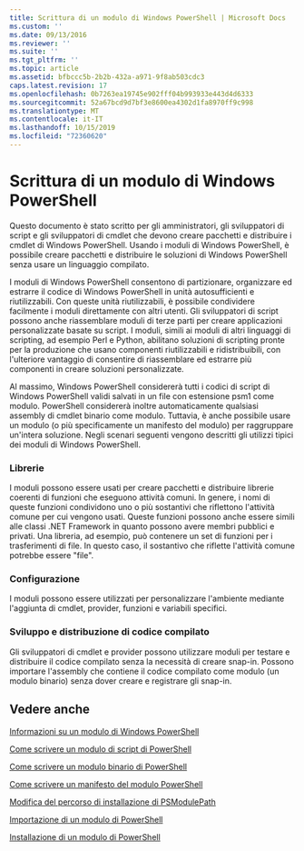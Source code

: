 ```yaml
---
title: Scrittura di un modulo di Windows PowerShell | Microsoft Docs
ms.custom: ''
ms.date: 09/13/2016
ms.reviewer: ''
ms.suite: ''
ms.tgt_pltfrm: ''
ms.topic: article
ms.assetid: bfbccc5b-2b2b-432a-a971-9f8ab503cdc3
caps.latest.revision: 17
ms.openlocfilehash: 0b7263ea19745e902fff04b993933e443d4d6333
ms.sourcegitcommit: 52a67bcd9d7bf3e8600ea4302d1fa8970ff9c998
ms.translationtype: MT
ms.contentlocale: it-IT
ms.lasthandoff: 10/15/2019
ms.locfileid: "72360620"
---
```

# <a name="writing-a-windows-powershell-module"></a>Scrittura di un modulo di Windows PowerShell

Questo documento è stato scritto per gli amministratori, gli sviluppatori di script e gli sviluppatori di cmdlet che devono creare pacchetti e distribuire i cmdlet di Windows PowerShell. Usando i moduli di Windows PowerShell, è possibile creare pacchetti e distribuire le soluzioni di Windows PowerShell senza usare un linguaggio compilato.

I moduli di Windows PowerShell consentono di partizionare, organizzare ed estrarre il codice di Windows PowerShell in unità autosufficienti e riutilizzabili. Con queste unità riutilizzabili, è possibile condividere facilmente i moduli direttamente con altri utenti. Gli sviluppatori di script possono anche riassemblare moduli di terze parti per creare applicazioni personalizzate basate su script. I moduli, simili ai moduli di altri linguaggi di scripting, ad esempio Perl e Python, abilitano soluzioni di scripting pronte per la produzione che usano componenti riutilizzabili e ridistribuibili, con l'ulteriore vantaggio di consentire di riassemblare ed estrarre più componenti in creare soluzioni personalizzate.

Al massimo, Windows PowerShell considererà tutti i codici di script di Windows PowerShell validi salvati in un file con estensione psm1 come modulo. PowerShell considererà inoltre automaticamente qualsiasi assembly di cmdlet binario come modulo. Tuttavia, è anche possibile usare un modulo (o più specificamente un manifesto del modulo) per raggruppare un'intera soluzione. Negli scenari seguenti vengono descritti gli utilizzi tipici dei moduli di Windows PowerShell.

### <a name="libraries"></a>Librerie

I moduli possono essere usati per creare pacchetti e distribuire librerie coerenti di funzioni che eseguono attività comuni. In genere, i nomi di queste funzioni condividono uno o più sostantivi che riflettono l'attività comune per cui vengono usati. Queste funzioni possono anche essere simili alle classi .NET Framework in quanto possono avere membri pubblici e privati. Una libreria, ad esempio, può contenere un set di funzioni per i trasferimenti di file. In questo caso, il sostantivo che riflette l'attività comune potrebbe essere "file".

### <a name="configuration"></a>Configurazione

I moduli possono essere utilizzati per personalizzare l'ambiente mediante l'aggiunta di cmdlet, provider, funzioni e variabili specifici.

### <a name="compiled-code-development-and-distribution"></a>Sviluppo e distribuzione di codice compilato

Gli sviluppatori di cmdlet e provider possono utilizzare moduli per testare e distribuire il codice compilato senza la necessità di creare snap-in. Possono importare l'assembly che contiene il codice compilato come modulo (un modulo binario) senza dover creare e registrare gli snap-in.

## <a name="see-also"></a>Vedere anche

[Informazioni su un modulo di Windows PowerShell](./understanding-a-windows-powershell-module.md)

[Come scrivere un modulo di script di PowerShell](./how-to-write-a-powershell-script-module.md)

[Come scrivere un modulo binario di PowerShell](./how-to-write-a-powershell-binary-module.md)

[Come scrivere un manifesto del modulo PowerShell](how-to-write-a-powershell-module-manifest.md)

[Modifica del percorso di installazione di PSModulePath](./modifying-the-psmodulepath-installation-path.md)

[Importazione di un modulo di PowerShell](./importing-a-powershell-module.md)

[Installazione di un modulo di PowerShell](./installing-a-powershell-module.md)
